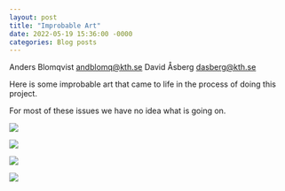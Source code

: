 ```yaml
---
layout: post
title: "Improbable Art"
date: 2022-05-19 15:36:00 -0000
categories: Blog posts
---
```


Anders Blomqvist andblomq@kth.se 
David Åsberg dasberg@kth.se 

Here is some improbable art that came to life in the process of doing this project. 

For most of these issues we have no idea what is going on. 


![](/dgi22_project/assets/improbable-art-1.gif)  

![](/dgi22_project/assets/improbable-art-2.gif)  

![](/dgi22_project/assets/improbable_art_3.png)  

![](/dgi22_project/assets/improbable_art_4_negative_density.gif)  
